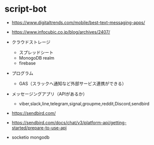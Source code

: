 # script-bot

- https://www.digitaltrends.com/mobile/best-text-messaging-apps/

- https://www.infocubic.co.jp/blog/archives/2407/

- クラウドストレージ
  - スプレッドシート
  - MonogoDB realm
  - firebase

- プログラム
  - GAS（スラックへ通知など外部サービス連携ができる）

- メッセージングアプリ（APIがあるか）
  - viber,slack,line,telegram,signal,groupme,reddit,Discord,sendbird

- https://sendbird.com/
- https://sendbird.com/docs/chat/v3/platform-api/getting-started/prepare-to-use-api

- socketio mongodb
